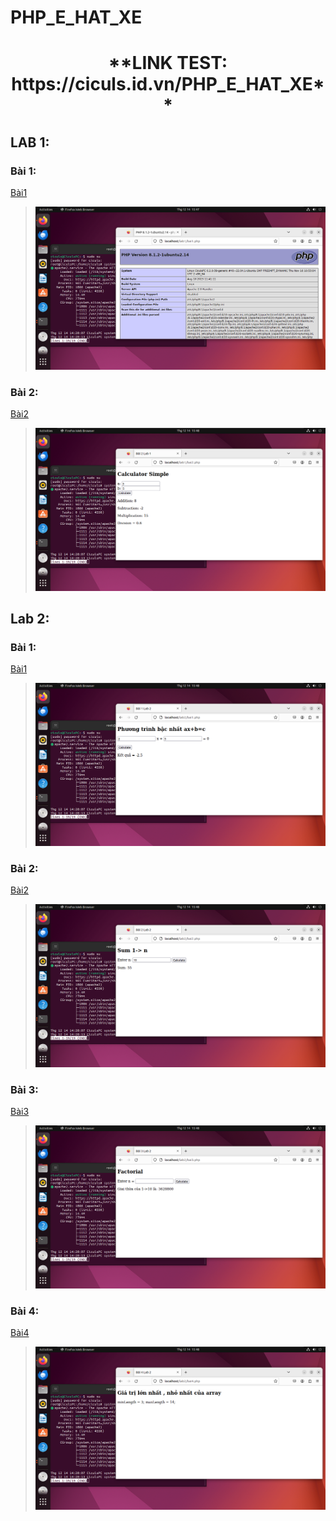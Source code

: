 # PHP_E_HAT_XE

<h1 align="center">**LINK TEST: https://ciculs.id.vn/PHP_E_HAT_XE**

## LAB 1:

### Bài 1:

[Bài1](https://github.com/Ciculs/PHP_E_HAT_XE/blob/main/lab1/bai1.php)

> ![imgs](/imgs/bai1.png)


### Bài 2:

[Bài2](https://github.com/Ciculs/PHP_E_HAT_XE/blob/main/lab1/bai2.php)

> ![imgs](/imgs/bai2.png)


## Lab 2:

### Bài 1:

[Bài1](https://github.com/Ciculs/PHP_E_HAT_XE/blob/main/lab2/bai1.php)

> ![imgs](/imgs/bai1lab2.png)


### Bài 2:

[Bài2](https://github.com/Ciculs/PHP_E_HAT_XE/blob/main/lab2/bai2.php)

> ![imgs](/imgs/bai2lab2.png)


### Bài 3:

[Bài3](https://github.com/Ciculs/PHP_E_HAT_XE/blob/main/lab2/bai3.php)

> ![imgs](/imgs/bai3lab2.png)


### Bài 4:

[Bài4](https://github.com/Ciculs/PHP_E_HAT_XE/blob/main/lab2/bai4.php)

> ![imgs](/imgs/bai4lab2.png)


